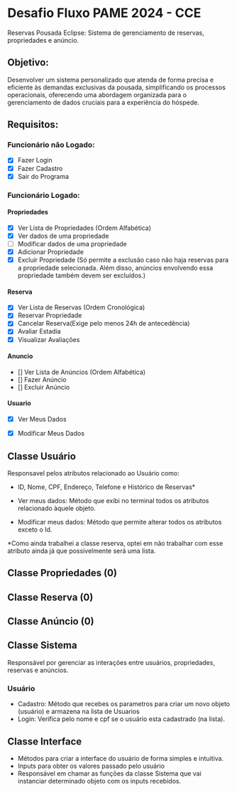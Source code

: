 # Desafio Fluxo PAME 2024 - CCE
Reservas Pousada Eclipse: Sistema de gerenciamento de reservas, propriedades e anúncio.

## Objetivo:
Desenvolver um sistema personalizado que atenda de forma precisa e eficiente às demandas exclusivas da pousada, simplificando os processos operacionais, oferecendo uma abordagem organizada para o gerenciamento de dados cruciais para a experiência do hóspede.

## Requisitos:

### Funcionário não Logado:
- [x] Fazer Login
- [x] Fazer Cadastro
- [x] Sair do Programa

### Funcionário Logado:

#### Propriedades
- [x] Ver Lista de Propriedades (Ordem Alfabética)
- [x] Ver dados de uma propriedade
- [ ] Modificar dados de uma propriedade
- [x] Adicionar Propriedade
- [x] Excluir Propriedade (Só permite a exclusão caso não haja reservas para a propriedade selecionada. Além disso, anúncios envolvendo essa propriedade também devem ser excluídos.)

#### Reserva
- [x] Ver Lista de Reservas (Ordem Cronológica)
- [x] Reservar Propriedade
- [x] Cancelar Reserva(Exige pelo menos 24h de antecedência)
- [x] Avaliar Estadia
- [x] Visualizar Avaliações

#### Anuncio
- [] Ver Lista de Anúncios (Ordem Alfabética)
- [] Fazer Anúncio
- [] Excluir Anúncio

#### Usuario
- [x] Ver Meus Dados
- [x] Modificar Meus Dados




## Classe Usuário
Responsavel pelos atributos relacionado ao Usuário como:
- ID, Nome, CPF, Endereço, Telefone e Histórico de Reservas*

- Ver meus dados: Método que exibi no terminal todos os atributos relacionado àquele objeto.
- Modificar meus dados: Método que permite alterar todos os atributos exceto o Id.

*Como ainda trabalhei a classe reserva, optei em não trabalhar com esse atributo ainda já que possivelmente será uma lista.

## Classe Propriedades (0)

## Classe Reserva (0)

## Classe Anúncio (0)

## Classe Sistema 
Responsável por gerenciar as interações entre usuários, propriedades, reservas e anúncios.

### Usuário
- Cadastro: Método que recebes os parametros para criar um novo objeto (usuário) e armazena na lista de Usuarios
- Login: Verifica pelo nome e cpf se o usuário esta cadastrado (na lista).

## Classe Interface 
- Métodos para criar a interface do usuário de forma simples e intuitiva.
- Inputs para obter os valores passado pelo usuário
- Responsável em chamar as funções da classe Sistema que vai instanciar determinado objeto com os inputs recebidos.
